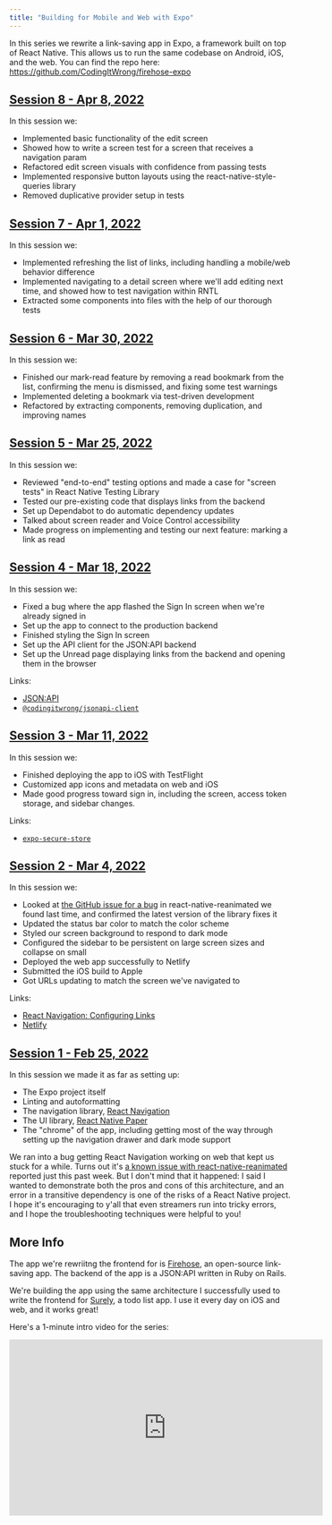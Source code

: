 ```yaml
---
title: "Building for Mobile and Web with Expo"
---
```


In this series we rewrite a link-saving app in Expo, a framework built on top of React Native. This allows us to run the same codebase on Android, iOS, and the web. You can find the repo here: https://github.com/CodingItWrong/firehose-expo

## [Session 8 - Apr 8, 2022](https://www.youtube.com/watch?v=2Dd8vtfVmTs&list=PLXXnezSEtvNPlwbFvG3NzJAW5ikYsG2Lh&index=8)

In this session we:

- Implemented basic functionality of the edit screen
- Showed how to write a screen test for a screen that receives a navigation param
- Refactored edit screen visuals with confidence from passing tests
- Implemented responsive button layouts using the react-native-style-queries library
- Removed duplicative provider setup in tests

## [Session 7 - Apr 1, 2022](https://www.youtube.com/watch?v=rQ6zNXlAYHs&list=PLXXnezSEtvNPlwbFvG3NzJAW5ikYsG2Lh&index=7)

In this session we:

- Implemented refreshing the list of links, including handling a mobile/web behavior difference
- Implemented navigating to a detail screen where we'll add editing next time, and showed how to test navigation within RNTL
- Extracted some components into files with the help of our thorough tests

## [Session 6 - Mar 30, 2022](https://www.youtube.com/watch?v=xCcZJ7bQFQA&list=PLXXnezSEtvNPlwbFvG3NzJAW5ikYsG2Lh&index=6)

In this session we:

- Finished our mark-read feature by removing a read bookmark from the list, confirming the menu is dismissed, and fixing some test warnings
- Implemented deleting a bookmark via test-driven development
- Refactored by extracting components, removing duplication, and improving names

## [Session 5 - Mar 25, 2022](https://www.youtube.com/watch?v=wln9_z9LEfU&list=PLXXnezSEtvNPlwbFvG3NzJAW5ikYsG2Lh&index=5)

In this session we:

- Reviewed "end-to-end" testing options and made a case for "screen tests" in React Native Testing Library
- Tested our pre-existing code that displays links from the backend
- Set up Dependabot to do automatic dependency updates
- Talked about screen reader and Voice Control accessibility
- Made progress on implementing and testing our next feature: marking a link as read

## [Session 4 - Mar 18, 2022](https://www.youtube.com/watch?v=qVIAcX7GG0Y&list=PLXXnezSEtvNPlwbFvG3NzJAW5ikYsG2Lh&index=4)

In this session we:

- Fixed a bug where the app flashed the Sign In screen when we're already signed in
- Set up the app to connect to the production backend
- Finished styling the Sign In screen
- Set up the API client for the JSON:API backend
- Set up the Unread page displaying links from the backend and opening them in the browser

Links:

- [JSON:API](https://jsonapi.org)
- [`@codingitwrong/jsonapi-client`](https://github.com/codingitwrong/jsonapi-client#readme)

## [Session 3 - Mar 11, 2022](https://www.youtube.com/watch?v=BNHXwHAec18&list=PLXXnezSEtvNPlwbFvG3NzJAW5ikYsG2Lh&index=3)

In this session we:

- Finished deploying the app to iOS with TestFlight
- Customized app icons and metadata on web and iOS
- Made good progress toward sign in, including the screen, access token storage, and sidebar changes.

Links:

- [`expo-secure-store`](https://docs.expo.dev/versions/latest/sdk/securestore/)

## [Session 2 - Mar 4, 2022](https://www.youtube.com/watch?v=utW8qME38mQ&list=PLXXnezSEtvNPlwbFvG3NzJAW5ikYsG2Lh&index=2)

In this session we:

- Looked at [the GitHub issue for a bug](https://github.com/software-mansion/react-native-reanimated/issues/3026) in react-native-reanimated we found last time, and confirmed the latest version of the library fixes it
- Updated the status bar color to match the color scheme
- Styled our screen background to respond to dark mode
- Configured the sidebar to be persistent on large screen sizes and collapse on small
- Deployed the web app successfully to Netlify
- Submitted the iOS build to Apple
- Got URLs updating to match the screen we've navigated to

Links:

- [React Navigation: Configuring Links](https://reactnavigation.org/docs/configuring-links)
- [Netlify](https://www.netlify.com)

## [Session 1 - Feb 25, 2022](https://www.youtube.com/watch?v=VSZEfQx-byg&list=PLXXnezSEtvNPlwbFvG3NzJAW5ikYsG2Lh)

In this session we made it as far as setting up:

- The Expo project itself
- Linting and autoformatting
- The navigation library, [React Navigation](https://reactnavigation.org/)
- The UI library, [React Native Paper](https://reactnativepaper.com/)
- The "chrome" of the app, including getting most of the way through setting up the navigation drawer and dark mode support

We ran into a bug getting React Navigation working on web that kept us stuck for a while. Turns out it's [a known issue with react-native-reanimated](https://github.com/software-mansion/react-native-reanimated/issues/3026) reported just this past week. But I don't mind that it happened: I said I wanted to demonstrate both the pros and cons of this architecture, and an error in a transitive dependency is one of the risks of a React Native project. I hope it's encouraging to y'all that even streamers run into tricky errors, and I hope the troubleshooting techniques were helpful to you!

## More Info

The app we're rewriitng the frontend for is [Firehose](https://github.com/CodingItWrong/firehose-api), an open-source link-saving app. The backend of the app is a JSON:API written in Ruby on Rails.

We're building the app using the same architecture I successfully used to write the frontend for [Surely](https://surelytodo.com), a todo list app. I use it every day on iOS and web, and it works great!

Here's a 1-minute intro video for the series:

<iframe width="560" height="315" src="https://www.youtube-nocookie.com/embed/UNGFDVrGQtk" title="YouTube video player" frameborder="0" allow="accelerometer; autoplay; clipboard-write; encrypted-media; gyroscope; picture-in-picture" allowfullscreen></iframe>